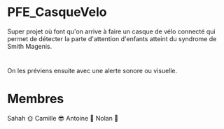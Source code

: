 # PFE_CasqueVelo

Super projet où font qu'on arrive à faire un casque de vélo connecté qui permet de détecter la parte d'attention d'enfants atteint du syndrome de Smith Magenis.
#
On les préviens ensuite avec une alerte sonore ou visuelle.

# Membres
Sahah 🌞​
Camille 😎​
Antoine 🗿​
Nolan 🫠
